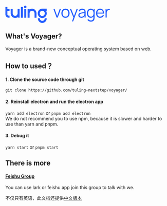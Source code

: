 <svg xmlns="http://www.w3.org/2000/svg" xmlns:xlink="http://www.w3.org/1999/xlink" width="325.09961743299743" height="54" viewBox="0 0 325.09961743299743 54" fill="none"><g opacity="1"  transform="translate(0 0)  rotate(0)"><path id="anyIcon" fill-rule="evenodd" style="fill:#245EFF" opacity="1" d="M61.81,0c0.51,0 1.01,0.1 1.49,0.31c0.46,0.21 0.86,0.49 1.22,0.86c0.35,0.37 0.62,0.79 0.82,1.27c0.2,0.5 0.3,1.02 0.3,1.56c0,0.54 -0.1,1.06 -0.3,1.56c-0.2,0.48 -0.47,0.9 -0.82,1.27c-0.36,0.37 -0.76,0.65 -1.22,0.86c-0.48,0.21 -0.98,0.31 -1.49,0.31c-0.52,0 -1.02,-0.1 -1.5,-0.31c-0.46,-0.21 -0.86,-0.49 -1.22,-0.86c-0.35,-0.37 -0.62,-0.79 -0.82,-1.27c-0.2,-0.5 -0.3,-1.02 -0.3,-1.56c0,-0.54 0.1,-1.06 0.3,-1.56c0.2,-0.48 0.47,-0.9 0.82,-1.27c0.36,-0.37 0.76,-0.65 1.22,-0.86c0.48,-0.21 0.98,-0.31 1.5,-0.31zM0,27.03l0.04,-23.03h6.15l-0.04,5.66c0,0.01 0.01,0.02 0.01,0.03v0.02h0.01l0.1,0.29v0l0.01,0.01l0.01,0.02c0,0 0,0 0,0.01l0.09,0.09c0.01,0 0.01,0 0.01,0l0.01,0.01l0.01,0.01c0.01,0.01 0.02,0.01 0.03,0.02c0,0 0,0 0.01,0.01h0.02v0.01h0.4v0.06h5.95v6.42h-6.11c-0.09,0 -0.19,-0.01 -0.32,-0.01h-0.03c-0.08,-0.01 -0.15,-0.01 -0.21,-0.02v10.39c0,0.09 0,0.15 0.01,0.19c0,0.01 0,0.03 0,0.06c0,0.07 0.01,0.11 0.01,0.11v0.02v0.03c0,0.02 0.01,0.07 0.02,0.16c0,0.02 0,0.04 0,0.05c0.01,0.03 0.02,0.07 0.02,0.1c0,0.02 0.01,0.02 0.01,0.03l0.01,0.06l0.01,0.05l0.04,0.18c0,0.02 0.01,0.04 0.01,0.07c0.01,0.04 0.02,0.07 0.03,0.09l0.04,0.12l0.04,0.14c0.01,0.02 0.03,0.07 0.05,0.14l0.1,0.22c0,0.02 0.01,0.03 0.02,0.05c0.02,0.04 0.04,0.08 0.06,0.11c0.01,0.03 0.03,0.06 0.05,0.1c0.02,0.03 0.03,0.05 0.03,0.05v0.01l0.01,0.01c0.04,0.07 0.08,0.14 0.12,0.2v0v0.01c0.03,0.04 0.06,0.09 0.09,0.13l0.01,0.01l0.01,0.01c0.04,0.06 0.07,0.1 0.1,0.14c0.05,0.07 0.1,0.13 0.15,0.18c0.01,0.02 0.03,0.04 0.06,0.07c0.03,0.03 0.05,0.06 0.07,0.07c0.04,0.05 0.09,0.1 0.16,0.16c0.01,0.02 0.04,0.04 0.08,0.08c0.02,0.01 0.03,0.02 0.04,0.03c0.05,0.05 0.11,0.1 0.18,0.15l0.01,0.01c0.01,0.01 0.03,0.03 0.07,0.05c0.02,0.01 0.03,0.02 0.04,0.03c0.01,0 0.02,0.01 0.04,0.03c0.03,0.02 0.06,0.04 0.07,0.04l0.01,0.01l0.04,0.02l0.02,0.02l0.02,0.01c0.01,0.01 0.03,0.02 0.05,0.03c0.06,0.04 0.1,0.06 0.12,0.07c0.02,0.02 0.05,0.03 0.09,0.05c0.02,0.01 0.03,0.02 0.05,0.03c0.03,0.01 0.07,0.03 0.12,0.06c0.03,0.01 0.05,0.02 0.07,0.03c0.01,0 0.01,0 0.02,0.01c0.04,0.01 0.09,0.03 0.15,0.06c0.02,0 0.03,0.01 0.03,0.01c0.05,0.02 0.11,0.03 0.16,0.05l0.01,0.01h0.02c0.02,0.01 0.08,0.03 0.17,0.05l0.02,0.01h0.01h0.01c0.02,0.01 0.05,0.02 0.12,0.03h0.15l0.04,0.04c0.02,0 0.04,0 0.05,0.01c0.03,0 0.07,0.01 0.12,0.02c0.03,0 0.04,0 0.06,0c0.05,0 0.1,0.01 0.17,0.01c0.03,0.01 0.04,0.01 0.04,0.01h0.01c0.08,0 0.14,0 0.18,0l2.67,0.04v6.39l-2.67,-0.01c-0.19,0 -0.36,0 -0.51,-0.01c-0.02,-0.01 -0.04,-0.01 -0.08,-0.01c-0.14,-0.01 -0.26,-0.02 -0.35,-0.03h-0.04h-0.02c-0.06,-0.01 -0.14,-0.02 -0.26,-0.03c-0.07,-0.01 -0.13,-0.02 -0.17,-0.02l-0.02,-0.01h-0.03l-0.03,-0.01l-0.42,-0.07l-0.01,-0.01h-0.03l-0.08,-0.02l-0.03,-0.01c0,0 0,0 -0.01,0c-0.16,-0.03 -0.28,-0.06 -0.37,-0.09h-0.02l-0.45,-0.13c-0.21,-0.07 -0.38,-0.13 -0.51,-0.18c-0.02,-0.01 -0.06,-0.02 -0.11,-0.04c-0.09,-0.04 -0.15,-0.06 -0.21,-0.08l-0.01,-0.01h-0.01c0,-0.01 -0.01,-0.01 -0.02,-0.02c-0.01,0 -0.02,0 -0.04,-0.01l-0.04,-0.01l-0.04,-0.02c-0.17,-0.08 -0.3,-0.14 -0.38,-0.18c-0.12,-0.06 -0.29,-0.15 -0.5,-0.27c-0.13,-0.07 -0.26,-0.15 -0.4,-0.23c-0.12,-0.07 -0.25,-0.16 -0.41,-0.28c-0.1,-0.06 -0.25,-0.17 -0.46,-0.32v-0.01h-0.01l-0.01,-0.01l-0.01,-0.01c-0.09,-0.08 -0.2,-0.16 -0.31,-0.26l-0.04,-0.03c-0.14,-0.12 -0.27,-0.24 -0.39,-0.35c-0.14,-0.14 -0.26,-0.26 -0.34,-0.35c-0.12,-0.12 -0.24,-0.25 -0.36,-0.39c-0.11,-0.13 -0.21,-0.25 -0.3,-0.36c-0.01,-0.01 -0.02,-0.03 -0.04,-0.05c-0.12,-0.16 -0.21,-0.29 -0.28,-0.38c-0.12,-0.17 -0.22,-0.32 -0.29,-0.45c-0.08,-0.12 -0.16,-0.25 -0.25,-0.39v-0.01v0c-0.07,-0.12 -0.15,-0.27 -0.25,-0.47c-0.09,-0.18 -0.17,-0.34 -0.24,-0.51l-0.18,-0.42h-0.01c-0.07,-0.2 -0.13,-0.36 -0.17,-0.48l-0.02,-0.05l-0.07,-0.22l-0.07,-0.23c-0.05,-0.17 -0.1,-0.35 -0.14,-0.53c-0.04,-0.2 -0.08,-0.36 -0.1,-0.48c-0.02,-0.08 -0.04,-0.21 -0.07,-0.4c-0.01,-0.04 -0.01,-0.07 -0.02,-0.09v-0.02v-0.02l-0.01,-0.03v-0.03c-0.01,-0.05 -0.01,-0.13 -0.03,-0.22c-0.01,-0.1 -0.02,-0.17 -0.02,-0.21c-0.01,-0.12 -0.02,-0.29 -0.04,-0.52c-0.01,-0.16 -0.01,-0.34 -0.01,-0.54zM48.28,37.65v-33.65h6.16v33.65zM75.33,37.65h-6.15v-27.29l6.15,0.7v0.97c0.73,-0.51 1.49,-0.94 2.3,-1.29c0.84,-0.37 1.7,-0.65 2.6,-0.84c0.91,-0.2 1.84,-0.3 2.79,-0.3c0.94,0 1.87,0.1 2.78,0.3c0.9,0.19 1.76,0.47 2.6,0.84c0.83,0.36 1.61,0.81 2.36,1.33c0.74,0.52 1.42,1.11 2.04,1.76c0.63,0.65 1.19,1.36 1.69,2.14c0.5,0.77 0.93,1.58 1.28,2.45c0.35,0.88 0.62,1.78 0.8,2.71c0.19,0.96 0.28,1.93 0.28,2.91v13.61h-6.15v-13.61c0,-1.09 -0.2,-2.13 -0.6,-3.12c-0.39,-0.96 -0.94,-1.81 -1.65,-2.55c-0.71,-0.74 -1.52,-1.31 -2.45,-1.72c-0.94,-0.42 -1.94,-0.63 -2.98,-0.63c-1.05,0 -2.05,0.21 -3,0.63c-0.92,0.41 -1.73,0.98 -2.44,1.72c-0.71,0.74 -1.26,1.59 -1.65,2.55c-0.4,0.99 -0.6,2.03 -0.6,3.12zM128.66,9.57v6.4l-2.3,0.02c0,0 0.01,0 0.01,0.01c0.51,0.78 0.94,1.61 1.29,2.48c0.37,0.9 0.64,1.81 0.82,2.74c0.19,0.96 0.29,1.94 0.29,2.94c0,1.01 -0.1,1.99 -0.29,2.94c-0.18,0.93 -0.45,1.84 -0.82,2.75c-0.35,0.87 -0.78,1.7 -1.29,2.48c-0.51,0.77 -1.08,1.49 -1.71,2.16c-0.65,0.67 -1.35,1.26 -2.08,1.78c-0.76,0.53 -1.55,0.97 -2.39,1.34c-0.83,0.37 -1.71,0.65 -2.64,0.85c-0.92,0.2 -1.86,0.3 -2.82,0.3c-0.96,0 -1.9,-0.1 -2.82,-0.3c-0.92,-0.2 -1.8,-0.48 -2.64,-0.85c-0.84,-0.37 -1.64,-0.82 -2.39,-1.34c-0.74,-0.53 -1.44,-1.12 -2.07,-1.78c-0.63,-0.66 -1.2,-1.38 -1.72,-2.16c-0.5,-0.77 -0.93,-1.6 -1.29,-2.48c-0.36,-0.88 -0.64,-1.8 -0.82,-2.74c-0.19,-0.96 -0.29,-1.94 -0.29,-2.95c0,-1 0.1,-1.98 0.29,-2.94c0.19,-0.95 0.46,-1.86 0.82,-2.74c0.36,-0.88 0.79,-1.71 1.29,-2.48c0.52,-0.79 1.09,-1.51 1.72,-2.16c0.63,-0.66 1.33,-1.26 2.07,-1.78c0.75,-0.52 1.55,-0.97 2.39,-1.34c0.84,-0.37 1.72,-0.66 2.64,-0.85c0.92,-0.2 1.86,-0.3 2.82,-0.3zM38.02,10.36h6.15v27.29l-6.15,-0.7v-0.97c-0.73,0.5 -1.49,0.93 -2.3,1.29c-0.84,0.37 -1.71,0.65 -2.6,0.84c-0.92,0.2 -1.85,0.29 -2.79,0.29c-0.94,0 -1.87,-0.09 -2.78,-0.29c-0.9,-0.19 -1.76,-0.47 -2.6,-0.84c-0.83,-0.37 -1.62,-0.81 -2.36,-1.33c-0.74,-0.53 -1.42,-1.11 -2.04,-1.76c-0.63,-0.65 -1.19,-1.37 -1.69,-2.14c-0.5,-0.77 -0.93,-1.58 -1.28,-2.45c-0.35,-0.88 -0.62,-1.78 -0.81,-2.71c-0.18,-0.96 -0.28,-1.93 -0.28,-2.91v-13.61h6.16v13.61c0,1.09 0.2,2.13 0.6,3.12c0.39,0.96 0.94,1.81 1.65,2.55c0.71,0.74 1.52,1.31 2.44,1.72c0.95,0.42 1.95,0.63 2.99,0.63c1.05,0 2.05,-0.21 3,-0.63c0.91,-0.41 1.73,-0.98 2.44,-1.72c0.71,-0.74 1.26,-1.59 1.65,-2.55c0.4,-0.99 0.6,-2.03 0.6,-3.12zM64.88,10.36v27.29h-6.15v-27.29zM107.46,20.99c-0.41,1 -0.61,2.06 -0.61,3.17c0,1.11 0.2,2.17 0.61,3.18c0.2,0.5 0.45,0.96 0.73,1.38c0.27,0.44 0.6,0.84 0.96,1.22c0.36,0.38 0.75,0.71 1.17,1c0.4,0.29 0.85,0.54 1.34,0.76c0.98,0.43 2,0.64 3.07,0.64c1.07,0 2.1,-0.21 3.08,-0.64c0.48,-0.22 0.93,-0.47 1.33,-0.76c0.42,-0.29 0.81,-0.62 1.17,-1c0.35,-0.37 0.68,-0.77 0.97,-1.21c0.28,-0.43 0.52,-0.9 0.72,-1.39c0.41,-1.01 0.62,-2.07 0.62,-3.18c0,-1.1 -0.21,-2.16 -0.62,-3.18c-0.2,-0.49 -0.44,-0.95 -0.72,-1.38c-0.29,-0.44 -0.62,-0.85 -0.97,-1.21c-0.36,-0.37 -0.75,-0.71 -1.17,-1.01c-0.41,-0.28 -0.85,-0.53 -1.34,-0.75c-0.98,-0.43 -2,-0.64 -3.07,-0.64c-1.07,0 -2.09,0.21 -3.07,0.64c-0.49,0.22 -0.93,0.47 -1.34,0.75c-0.42,0.3 -0.81,0.64 -1.17,1.01v0c-0.36,0.38 -0.68,0.78 -0.96,1.21c-0.28,0.43 -0.53,0.89 -0.73,1.39zM121.92,42.68c0.4,-0.99 0.6,-2.03 0.6,-3.11h6.15c0,0.98 -0.09,1.95 -0.28,2.9c-0.18,0.94 -0.45,1.84 -0.81,2.71c-0.35,0.87 -0.77,1.69 -1.27,2.46c-0.5,0.77 -1.06,1.47 -1.69,2.13c-0.62,0.65 -1.3,1.24 -2.04,1.76c-0.75,0.53 -1.53,0.97 -2.36,1.33c-0.85,0.38 -1.72,0.66 -2.6,0.85c-0.92,0.19 -1.84,0.29 -2.79,0.29c-0.94,0 -1.87,-0.1 -2.78,-0.29c-0.88,-0.19 -1.75,-0.47 -2.6,-0.85c-0.83,-0.36 -1.62,-0.8 -2.36,-1.33c-0.73,-0.51 -1.41,-1.1 -2.04,-1.76c-0.63,-0.65 -1.19,-1.36 -1.69,-2.13c-0.5,-0.77 -0.93,-1.59 -1.28,-2.46c-0.35,-0.85 -0.62,-1.76 -0.81,-2.71c-0.18,-0.95 -0.28,-1.92 -0.28,-2.9h6.16c0,1.09 0.2,2.13 0.6,3.12c0.39,0.96 0.94,1.81 1.65,2.55c0.71,0.74 1.52,1.31 2.44,1.72c0.96,0.42 1.96,0.62 2.99,0.62c1.04,0 2.04,-0.2 3,-0.62c0.91,-0.41 1.73,-0.98 2.44,-1.72c0.71,-0.75 1.26,-1.59 1.65,-2.55z"></path><path id="交集" fill-rule="evenodd" style="fill:#245EFF" opacity="1" d="M187.049,37.9635c-2.67,0 -4.96,-0.6 -6.85,-1.82c-1.9,-1.21 -3.35,-2.89 -4.36,-5.03c-1.02,-2.15 -1.52,-4.6 -1.52,-7.38c0,-2.82 0.51,-5.3 1.54,-7.43c1.03,-2.12 2.5,-3.78 4.4,-4.97c1.9,-1.19 4.17,-1.77997 6.79,-1.77997c2.69,0 4.99,0.59997 6.89,1.80997c1.91,1.2 3.36,2.87 4.36,5.01c1.01,2.13 1.51,4.59 1.51,7.36c0,2.83 -0.5,5.31 -1.52,7.44c-1.01,2.14 -2.47,3.8 -4.38,5c-1.92,1.19 -4.2,1.79 -6.86,1.79zM236.349,37.9635c-2.03,0 -3.73,-0.36 -5.1,-1.09c-1.37,-0.74 -2.39,-1.71 -3.07,-2.92c-0.69,-1.21 -1.03,-2.53 -1.03,-3.96c0,-1.47 0.3,-2.72 0.89,-3.75c0.59,-1.04 1.39,-1.89 2.42,-2.56c1.02,-0.66 2.2,-1.17 3.55,-1.52c1.36,-0.33 2.87,-0.63 4.52,-0.88c1.65,-0.26 3.27,-0.49 4.86,-0.68c1.05,-0.12 2.01,-0.25 2.88,-0.37c-0.03,-2.35 -0.55,-4.12 -1.55,-5.3c-1.08,-1.28 -2.95,-1.92 -5.63,-1.92c-1.84,0 -3.4,0.42 -4.67,1.25c-1.27,0.83 -2.17,2.14 -2.68,3.94l-3.56,-1.05c0.61,-2.41 1.85,-4.28 3.71,-5.61c1.86,-1.33 4.28,-1.98997 7.25,-1.98997c2.46,0 4.55,0.45997 6.27,1.37997c1.72,0.93 2.94,2.26 3.65,4c0.33,0.78 0.55,1.66 0.65,2.62c0.1,0.96 0.15,1.94 0.15,2.94v16.72h-3.27v-4.44c-0.85,1.4 -1.96,2.52 -3.31,3.37c-1.93,1.22 -4.24,1.82 -6.93,1.82zM265.739,37.9635c-2.51,0 -4.65,-0.63 -6.43,-1.88c-1.78,-1.25 -3.14,-2.95 -4.08,-5.1c-0.95,-2.14 -1.43,-4.56 -1.43,-7.25c0,-2.67 0.47,-5.08 1.41,-7.23c0.94,-2.14 2.29,-3.83 4.05,-5.08c1.76,-1.25 3.87,-1.86997 6.33,-1.86997c2.53,0 4.66,0.60997 6.38,1.83997c1.01,0.72 1.87,1.59 2.6,2.61v-3.7h3.26v26.54c0,0.76 -0.02,1.5 -0.06,2.21c-0.04,0.7 -0.12,1.4 -0.24,2.08c-0.31,2.01 -0.97,3.66 -1.96,4.96c-0.98,1.29 -2.28,2.26 -3.88,2.89c-1.61,0.63 -3.5,0.95 -5.7,0.95c-1.38,0 -2.74,-0.21 -4.07,-0.62c-1.34,-0.4 -2.57,-1.04 -3.7,-1.91c-1.13,-0.88 -2.08,-2.01 -2.85,-3.41l3.32,-1.84c0.75,1.49 1.8,2.57 3.15,3.23c1.36,0.65 2.74,0.98 4.15,0.98c1.95,0 3.52,-0.36 4.72,-1.08c1.21,-0.73 2.09,-1.79 2.63,-3.21c0.55,-1.41 0.82,-3.17 0.8,-5.28v-2.75c-0.61,0.78 -1.32,1.46 -2.12,2.04c-1.71,1.25 -3.8,1.88 -6.28,1.88zM295.159,37.9635c-2.62,0 -4.9,-0.58 -6.82,-1.74c-1.92,-1.17 -3.41,-2.8 -4.47,-4.91c-1.06,-2.11 -1.59,-4.59 -1.59,-7.43c0,-2.94 0.52,-5.48 1.57,-7.63c1.04,-2.14 2.52,-3.79 4.42,-4.96c1.9,-1.16 4.15,-1.73997 6.74,-1.73997c2.66,0 4.93,0.60997 6.8,1.82997c1.88,1.22 3.3,2.97 4.27,5.25c0.96,2.27 1.4,4.99 1.32,8.15h-21.21c0.14,2.9 0.9,5.19 2.28,6.86c1.54,1.87 3.72,2.81 6.54,2.81c1.93,0 3.61,-0.45 5.05,-1.34c1.43,-0.88 2.57,-2.17 3.4,-3.85l3.41,1.32c-1.06,2.35 -2.63,4.16 -4.69,5.45c-2.07,1.29 -4.41,1.93 -7.02,1.93zM311.869,10.3035h3.29v4.24c0.16,-0.28 0.33,-0.55 0.52,-0.82c0.48,-0.67 1.01,-1.22 1.57,-1.65c0.7,-0.62 1.51,-1.09 2.44,-1.41c0.93,-0.33 1.87,-0.52 2.82,-0.57c0.95,-0.06 1.81,0.01 2.59,0.21v3.44c-0.98,-0.25 -2.05,-0.31 -3.21,-0.18c-1.17,0.14 -2.24,0.6 -3.22,1.4c-0.9,0.7 -1.57,1.53 -2.02,2.5c-0.45,0.98 -0.74,2.01 -0.89,3.09c-0.15,1.09 -0.23,2.17 -0.23,3.23v13.43h-3.66zM159.309,37.2135l-9.77,-26.91h3.71l7.95,22.13l7.9,-22.13h3.77l-9.77,26.91zM207.379,49.1835l4.43,-12.03l-10.94,-26.85h3.89l8.84,22.12l8.16,-22.12h3.74l-14.46,38.88zM295.109,12.9135c-2.89,0 -5.1,0.94 -6.64,2.82c-1.22,1.49 -1.96,3.49 -2.21,5.98h17.3c-0.25,-2.62 -0.97,-4.66 -2.16,-6.13c-1.43,-1.78 -3.53,-2.67 -6.29,-2.67zM270.859,14.3435c-1.23,-0.92 -2.79,-1.38 -4.67,-1.38c-1.93,0 -3.52,0.48 -4.78,1.42c-1.27,0.95 -2.2,2.24 -2.81,3.87c-0.6,1.63 -0.91,3.45 -0.91,5.48c0,2.04 0.31,3.89 0.94,5.52c0.62,1.64 1.55,2.93 2.8,3.88c1.25,0.94 2.81,1.42 4.69,1.42c1.91,0 3.49,-0.47 4.73,-1.4c1.25,-0.93 2.18,-2.21 2.79,-3.85c0.62,-1.64 0.93,-3.49 0.93,-5.57c0,-2.11 -0.31,-3.97 -0.93,-5.59c-0.61,-1.62 -1.54,-2.89 -2.78,-3.8zM193.729,31.4735c1.46,-1.99 2.19,-4.57 2.19,-7.74c0,-3.26 -0.73,-5.85 -2.2,-7.77c-1.47,-1.93 -3.69,-2.9 -6.67,-2.9c-2.01,0 -3.67,0.46 -4.97,1.36c-1.3,0.91 -2.28,2.16 -2.92,3.77c-0.64,1.6 -0.96,3.45 -0.96,5.54c0,3.24 0.75,5.84 2.25,7.79c1.49,1.95 3.69,2.93 6.6,2.93c2.99,0 5.22,-0.99 6.68,-2.98zM241.259,33.8735c1.28,-0.61 2.31,-1.45 3.09,-2.52c0.78,-1.08 1.29,-2.29 1.52,-3.63c0.2,-0.86 0.31,-1.82 0.32,-2.85c0.01,-0.55 0.02,-1.03 0.02,-1.43c-0.84,0.1 -1.72,0.21 -2.64,0.32c-1.46,0.16 -2.89,0.35 -4.29,0.57c-1.41,0.22 -2.67,0.47 -3.8,0.77c-0.77,0.22 -1.51,0.52 -2.22,0.91c-0.71,0.39 -1.3,0.91 -1.76,1.56c-0.45,0.65 -0.68,1.45 -0.68,2.42c0,0.78 0.19,1.53 0.58,2.26c0.39,0.74 1.02,1.34 1.9,1.82c0.87,0.49 2.03,0.73 3.47,0.73c1.72,0 3.21,-0.31 4.49,-0.93z"></path></g></svg>

## What's Voyager?
Voyager is a brand-new conceptual operating system based on web.
## How to used？
#### 1. Clone the source code through git
   `git clone https://github.com/tuling-nextstep/voyager/`
#### 2. Reinstall electron and run the electron app  
   `yarn add electron` or `pnpm add electron`  
   We do not recommend you to use npm, because it is slower and harder to use than yarn and pnpm.
#### 3. Debug it
   `yarn start` or `pnpm start`
## There is more
#### [Feishu Group](https://applink.feishu.cn/client/chat/chatter/add_by_link?link_token=21drce32-eb2f-4250-9f44-3f3a9ccc60e5)
You can use lark or feishu app join this group to talk with we.  
  
不仅只有英语，此文档还提供[中文版本](zhcn_README.md)

